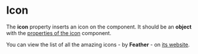 # Icon

The **icon** property inserts an icon on the component. It should be an **object** with the [properties of the icon](/docs/components/icon) component.

You can view the list of all the amazing icons - by **Feather** - on <a href="https://feathericons.com/" target="_blank">its website</a>.